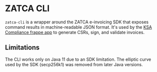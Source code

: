 # ZATCA CLI

`zatca-cli` is a wrapper around the ZATCA e-invoicing SDK that exposes command results in machine-readable JSON format.
It's used by the [KSA Compliance frappe app](https://github.com/lavaloon-eg/ksa_compliance/) to generate CSRs, sign, and
validate invoices.

## Limitations

The CLI works only on Java 11 due to an SDK limitation. The elliptic curve used by the SDK (secp256k1) was removed from 
later Java versions.